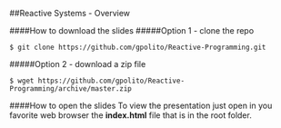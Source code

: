 ##Reactive Systems - Overview

####How to download the slides
#####Option 1 - clone the repo
```
$ git clone https://github.com/gpolito/Reactive-Programming.git
```
#####Option 2 - download a zip file 
```
$ wget https://github.com/gpolito/Reactive-Programming/archive/master.zip
```
####How to open the slides
To view the presentation just open in you favorite web browser the **index.html** file that is in the root folder. 
